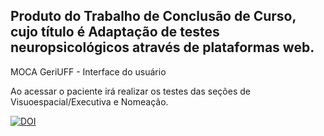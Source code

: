 ## Produto do Trabalho de Conclusão de Curso, cujo título é Adaptação de testes neuropsicológicos através de plataformas web. 

MOCA GeriUFF - Interface do usuário

Ao acessar o paciente irá realizar os testes das seções de Visuoespacial/Executiva e Nomeação.

[![DOI](https://zenodo.org/badge/723896681.svg)](https://zenodo.org/doi/10.5281/zenodo.10208182)
